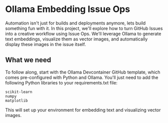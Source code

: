 # Ollama Embedding Issue Ops

Automation isn't just for builds and deployments anymore, lets build something fun with it. In this project, we'll explore how to turn GitHub Issues into a creative workflow using Issue Ops. We'll leverage Ollama to generate text embeddings, visualize them as vector images, and automatically display these images in the issue itself.

## What we need
To follow along, start with the Ollama Devcontainer GitHub template, which comes pre-configured with Python and Ollama.
You'll just need to add the following Python libraries to your requirements.txt file:
```
scikit-learn
numpy
matplotlib
```
This will set up your environment for embedding text and visualizing vector images.